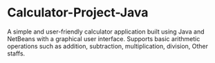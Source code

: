 # Calculator-Project-Java
A simple and user-friendly calculator application built using Java and NetBeans with a graphical user interface. Supports basic arithmetic operations such as addition, subtraction, multiplication, division, Other staffs.
